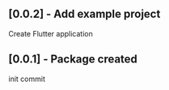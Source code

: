 ## [0.0.2] - Add example project

Create Flutter application

## [0.0.1] - Package created

init commit

